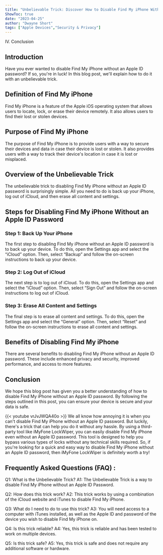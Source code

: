 ```yaml
---
title: "Unbelievable Trick: Discover How to Disable Find My iPhone Without an Apple ID Password!"
ShowToc: true 
date: "2023-04-25"
author: "Dwayne Short" 
tags: ["Apple Devices","Security & Privacy"]
---
```

IV. Conclusion

## Introduction

Have you ever wanted to disable Find My iPhone without an Apple ID password? If so, you're in luck! In this blog post, we'll explain how to do it with an unbelievable trick.

## Definition of Find My iPhone

Find My iPhone is a feature of the Apple iOS operating system that allows users to locate, lock, or erase their device remotely. It also allows users to find their lost or stolen devices.

## Purpose of Find My iPhone

The purpose of Find My iPhone is to provide users with a way to secure their devices and data in case their device is lost or stolen. It also provides users with a way to track their device's location in case it is lost or misplaced.

## Overview of the Unbelievable Trick

The unbelievable trick to disabling Find My iPhone without an Apple ID password is surprisingly simple. All you need to do is back up your iPhone, log out of iCloud, and then erase all content and settings.

## Steps for Disabling Find My iPhone Without an Apple ID Password

### Step 1: Back Up Your iPhone

The first step to disabling Find My iPhone without an Apple ID password is to back up your device. To do this, open the Settings app and select the “iCloud” option. Then, select “Backup” and follow the on-screen instructions to back up your device.

### Step 2: Log Out of iCloud

The next step is to log out of iCloud. To do this, open the Settings app and select the “iCloud” option. Then, select “Sign Out” and follow the on-screen instructions to log out of iCloud.

### Step 3: Erase All Content and Settings

The final step is to erase all content and settings. To do this, open the Settings app and select the “General” option. Then, select “Reset” and follow the on-screen instructions to erase all content and settings.

## Benefits of Disabling Find My iPhone

There are several benefits to disabling Find My iPhone without an Apple ID password. These include enhanced privacy and security, improved performance, and access to more features.

## Conclusion

We hope this blog post has given you a better understanding of how to disable Find My iPhone without an Apple ID password. By following the steps outlined in this post, you can ensure your device is secure and your data is safe.

{{< youtube vrJvJWQA40o >}} 
We all know how annoying it is when you can't disable Find My iPhone without an Apple ID password. But luckily, there's a trick that can help you do it without any hassle. By using a third-party tool like iMyFone LockWiper, you can easily disable Find My iPhone even without an Apple ID password. This tool is designed to help you bypass various types of locks without any technical skills required. So, if you're looking for a quick and easy way to disable Find My iPhone without an Apple ID password, then iMyFone LockWiper is definitely worth a try!

## Frequently Asked Questions (FAQ) :
Q1: What is the Unbelievable Trick?
A1: The Unbelievable Trick is a way to disable Find My iPhone without an Apple ID Password.

Q2: How does this trick work?
A2: This trick works by using a combination of the iCloud website and iTunes to disable Find My iPhone.

Q3: What do I need to do to use this trick?
A3: You will need access to a computer with iTunes installed, as well as the Apple ID and password of the device you wish to disable Find My iPhone on.

Q4: Is this trick reliable?
A4: Yes, this trick is reliable and has been tested to work on multiple devices.

Q5: Is this trick safe?
A5: Yes, this trick is safe and does not require any additional software or hardware.


